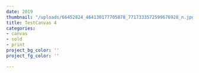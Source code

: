 ```yaml
---
date: 2019
thumbnail: "/uploads/66452824_464130177705878_7717333572599676928_n.jpg"
title: TestCanvas 4
categories:
- canvas
- sold
- print
project_bg_color: ''
project_fg_color: ''

---
```

